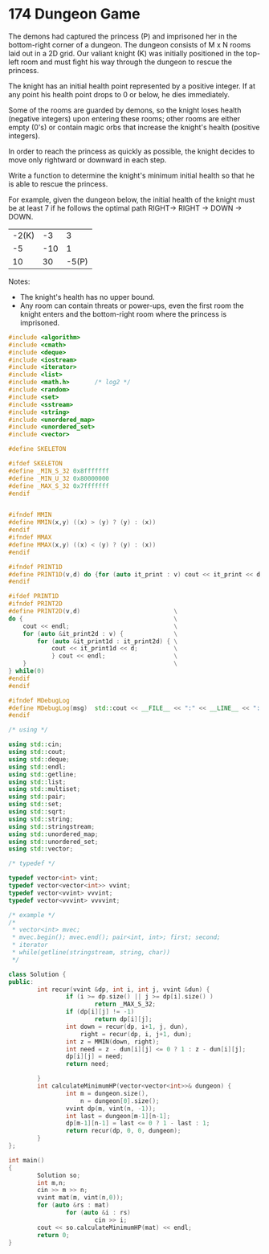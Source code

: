 # 174 Dungeon Game
The demons had captured the princess (P) and imprisoned her in the bottom-right corner of a dungeon. The dungeon consists of M x N rooms laid out in a 2D grid. Our valiant knight (K) was initially positioned in the top-left room and must fight his way through the dungeon to rescue the princess.

The knight has an initial health point represented by a positive integer. If at any point his health point drops to 0 or below, he dies immediately.

Some of the rooms are guarded by demons, so the knight loses health (negative integers) upon entering these rooms; other rooms are either empty (0's) or contain magic orbs that increase the knight's health (positive integers).

In order to reach the princess as quickly as possible, the knight decides to move only rightward or downward in each step.


Write a function to determine the knight's minimum initial health so that he is able to rescue the princess.

For example, given the dungeon below, the initial health of the knight must be at least 7 if he follows the optimal path RIGHT-> RIGHT -> DOWN -> DOWN.

|       |       |       |
| ---   | ---   | ---   |
| -2(K) | -3    | 3     |
| -5    | -10   | 1     |
| 10    | 30    | -5(P) |


Notes:

- The knight's health has no                                               upper bound.
- Any room can contain threats or power-ups, even the first room the knight enters and the bottom-right room where the princess is imprisoned.



```cpp
#include <algorithm>
#include <cmath>
#include <deque>
#include <iostream>
#include <iterator>
#include <list>
#include <math.h>       /* log2 */
#include <random>
#include <set>
#include <sstream>
#include <string>
#include <unordered_map>
#include <unordered_set>
#include <vector>

#define SKELETON

#ifdef SKELETON 
#define _MIN_S_32 0x8fffffff
#define _MIN_U_32 0x80000000
#define _MAX_S_32 0x7fffffff
#endif


#ifndef MMIN
#define MMIN(x,y) ((x) > (y) ? (y) : (x))
#endif
#ifndef MMAX
#define MMAX(x,y) ((x) < (y) ? (y) : (x))
#endif

#ifndef PRINT1D
#define PRINT1D(v,d) do {for (auto it_print : v) cout << it_print << d; cout << endl;}while(0)
#endif

#ifdef PRINT1D
#ifndef PRINT2D
#define PRINT2D(v,d)                          \
do {                                          \
    cout << endl;                             \
    for (auto &it_print2d : v) {              \
        for (auto &it_print1d : it_print2d) { \
            cout << it_print1d << d;          \
            } cout << endl;                   \
    }                                         \
} while(0)
#endif
#endif

#ifndef MDebugLog
#define MDebugLog(msg)  std::cout << __FILE__ << ":" << __LINE__ << ": " << msg
#endif

/* using */

using std::cin;
using std::cout;
using std::deque;
using std::endl;
using std::getline;
using std::list;
using std::multiset;
using std::pair;
using std::set;
using std::sqrt;
using std::string;
using std::stringstream;
using std::unordered_map;
using std::unordered_set;
using std::vector;

/* typedef */

typedef vector<int> vint;
typedef vector<vector<int>> vvint;
typedef vector<vvint> vvvint;
typedef vector<vvvint> vvvvint;

/* example */
/*
 * vector<int> mvec;
 * mvec.begin(); mvec.end(); pair<int, int>; first; second;
 * iterator
 * while(getline(stringstream, string, char))
 */

class Solution {
public:
        int recur(vvint &dp, int i, int j, vvint &dun) {
                if (i >= dp.size() || j >= dp[i].size() )
                        return _MAX_S_32;
                if (dp[i][j] != -1)
                        return dp[i][j];
                int down = recur(dp, i+1, j, dun),
                    right = recur(dp, i, j+1, dun);
                int z = MMIN(down, right);
                int need = z - dun[i][j] <= 0 ? 1 : z - dun[i][j];
                dp[i][j] = need;
                return need;

        }
        int calculateMinimumHP(vector<vector<int>>& dungeon) {
                int m = dungeon.size(),
                    n = dungeon[0].size();
                vvint dp(m, vint(n, -1));
                int last = dungeon[m-1][n-1];
                dp[m-1][n-1] = last <= 0 ? 1 - last : 1;
                return recur(dp, 0, 0, dungeon);
        }
};

int main()
{
        Solution so;
        int m,n;
        cin >> m >> n;
        vvint mat(m, vint(n,0));
        for (auto &rs : mat)
                for (auto &i : rs)
                        cin >> i;
        cout << so.calculateMinimumHP(mat) << endl;
        return 0;
}
```
